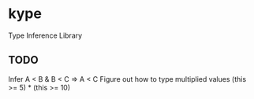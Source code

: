 # kype
Type Inference Library

## TODO
Infer A < B & B < C => A < C
Figure out how to type multiplied values
    (this >= 5) * (this >= 10)

